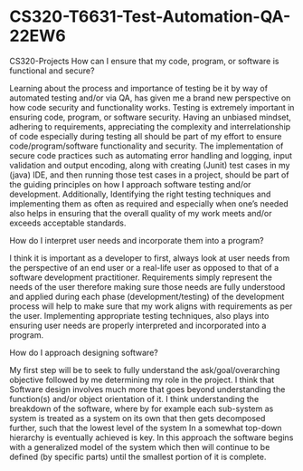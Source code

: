 # CS320-T6631-Test-Automation-QA-22EW6
 CS320-Projects
How can I ensure that my code, program, or software is functional and secure?

Learning about the process and importance of testing be it by way of automated testing and/or via QA, has given me a brand new perspective on how code security and functionality works. Testing is extremely important in ensuring code, program, or software security. Having an unbiased mindset, adhering to requirements, appreciating the complexity and interrelationship of code especially during testing all should be part of my effort to ensure code/program/software functionality and security. The implementation of secure code practices such as automating error handling and logging, input validation and output encoding, along with creating (Junit) test cases in my (java) IDE, and then running those test cases in a project, should be part of the guiding principles on how I approach software testing and/or development. Additionally, Identifying the right testing techniques and implementing them as often as required and especially when one’s needed also helps in ensuring that the overall quality of my work meets and/or exceeds acceptable standards. 

How do I interpret user needs and incorporate them into a program?

I think it is important as a developer to first, always look at user needs from the perspective of an end user or a real-life user as opposed to that of a software development practitioner. Requirements simply represent the needs of the user therefore making sure those needs are fully understood and applied during each phase (development/testing) of the development process will help to make sure that my work aligns with requirements as per the user. Implementing appropriate testing techniques, also plays into ensuring user needs are properly interpreted and incorporated into a program. 

How do I approach designing software?

My first step will be to seek to fully understand the ask/goal/overarching objective followed by me determining my role in the project. I think that Software design involves much more that goes beyond understanding the function(s) and/or object orientation of it. I think understanding the breakdown of the software, where by for example each sub-system as system is treated as a system on its own that then gets decomposed further, such that the lowest level of the system In a somewhat top-down hierarchy is eventually achieved is key. In this approach the software begins with a generalized model of the system which then will continue to be defined (by specific parts) until the smallest portion of it is complete.
